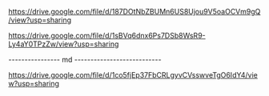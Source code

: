 https://drive.google.com/file/d/187DOtNbZBUMn6US8Ujou9V5oaOCVm9gQ/view?usp=sharing

https://drive.google.com/file/d/1sBVq6dnx6Ps7DSb8WsR9-Ly4aY0TPzZw/view?usp=sharing

---------------- md ---------------------------

https://drive.google.com/file/d/1co5fjEp37FbCRLgyvCVsswveTgO6IdY4/view?usp=sharing
